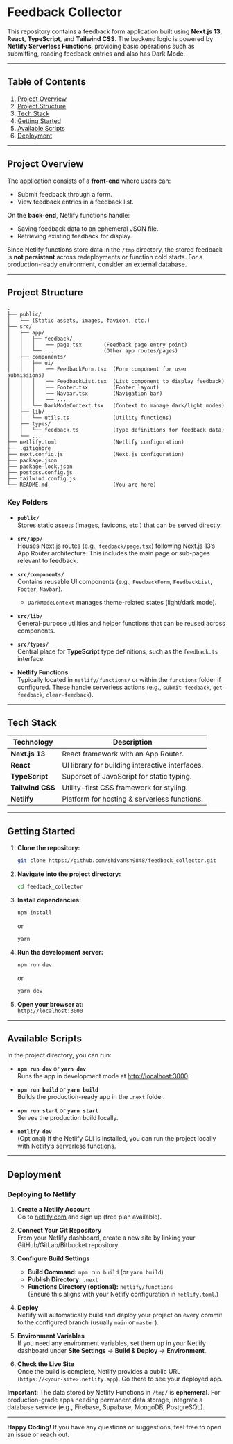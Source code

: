 # Feedback Collector

This repository contains a feedback form application built using **Next.js 13**, **React**, **TypeScript**, and **Tailwind CSS**. The backend logic is powered by **Netlify Serverless Functions**, providing basic operations such as submitting, reading feedback entries and also has Dark Mode.

---

## Table of Contents

1. [Project Overview](#project-overview)
2. [Project Structure](#project-structure)
3. [Tech Stack](#tech-stack)
4. [Getting Started](#getting-started)
5. [Available Scripts](#available-scripts)
6. [Deployment](#deployment)

---

## Project Overview

The application consists of a **front-end** where users can:
- Submit feedback through a form.
- View feedback entries in a feedback list.

On the **back-end**, Netlify functions handle:
- Saving feedback data to an ephemeral JSON file.
- Retrieving existing feedback for display.

Since Netlify functions store data in the `/tmp` directory, the stored feedback is **not persistent** across redeployments or function cold starts. For a production-ready environment, consider an external database.

---

## Project Structure

```
.
├── public/
│   └── (Static assets, images, favicon, etc.)
├── src/
│   ├── app/
│   │   ├── feedback/
│   │   │   └── page.tsx       (Feedback page entry point)
│   │   └── ...                (Other app routes/pages)
│   ├── components/
│   │   ├── ui/
│   │   │   ├── FeedbackForm.tsx  (Form component for user submissions)
│   │   │   ├── FeedbackList.tsx  (List component to display feedback)
│   │   │   ├── Footer.tsx        (Footer layout)
│   │   │   ├── Navbar.tsx        (Navigation bar)
│   │   │   └── ...
│   │   └── DarkModeContext.tsx   (Context to manage dark/light modes)
│   ├── lib/
│   │   └── utils.ts              (Utility functions)
│   ├── types/
│   │   └── feedback.ts           (Type definitions for feedback data)
│   └── ...
├── netlify.toml                  (Netlify configuration)
├── .gitignore
├── next.config.js                (Next.js configuration)
├── package.json
├── package-lock.json
├── postcss.config.js
├── tailwind.config.js
└── README.md                     (You are here)
```

### Key Folders

- **`public/`**  
  Stores static assets (images, favicons, etc.) that can be served directly.

- **`src/app/`**  
  Houses Next.js routes (e.g., `feedback/page.tsx`) following Next.js 13’s App Router architecture. This includes the main page or sub-pages relevant to feedback.

- **`src/components/`**  
  Contains reusable UI components (e.g., `FeedbackForm`, `FeedbackList`, `Footer`, `Navbar`).  
  - `DarkModeContext` manages theme-related states (light/dark mode).

- **`src/lib/`**  
  General-purpose utilities and helper functions that can be reused across components.

- **`src/types/`**  
  Central place for **TypeScript** type definitions, such as the `feedback.ts` interface.

- **Netlify Functions**  
  Typically located in `netlify/functions/` or within the `functions` folder if configured. These handle serverless actions (e.g., `submit-feedback`, `get-feedback`, `clear-feedback`).

---

## Tech Stack

| Technology        | Description                                    |
|-------------------|------------------------------------------------|
| **Next.js 13**    | React framework with an App Router.            |
| **React**         | UI library for building interactive interfaces.|
| **TypeScript**    | Superset of JavaScript for static typing.      |
| **Tailwind CSS**  | Utility-first CSS framework for styling.       |
| **Netlify**       | Platform for hosting & serverless functions.   |

---

## Getting Started

1. **Clone the repository:**

   ```bash
   git clone https://github.com/shivansh9848/feedback_collector.git
   ```

2. **Navigate into the project directory:**

   ```bash
   cd feedback_collector
   ```

3. **Install dependencies:**

   ```bash
   npm install
   ```
   or
   ```bash
   yarn
   ```

4. **Run the development server:**

   ```bash
   npm run dev
   ```
   or
   ```bash
   yarn dev
   ```

5. **Open your browser at:**  
   `http://localhost:3000`

---

## Available Scripts

In the project directory, you can run:

- **`npm run dev`** or **`yarn dev`**  
  Runs the app in development mode at [http://localhost:3000](http://localhost:3000).

- **`npm run build`** or **`yarn build`**  
  Builds the production-ready app in the `.next` folder.

- **`npm run start`** or **`yarn start`**  
  Serves the production build locally.

- **`netlify dev`**  
  (Optional) If the Netlify CLI is installed, you can run the project locally with Netlify’s serverless functions.

---

## Deployment

### Deploying to Netlify

1. **Create a Netlify Account**  
   Go to [netlify.com](https://www.netlify.com/) and sign up (free plan available).

2. **Connect Your Git Repository**  
   From your Netlify dashboard, create a new site by linking your GitHub/GitLab/Bitbucket repository.

3. **Configure Build Settings**  
   - **Build Command:** `npm run build` (or `yarn build`)
   - **Publish Directory:** `.next`
   - **Functions Directory (optional):** `netlify/functions`  
     (Ensure this aligns with your Netlify configuration in `netlify.toml`.)

4. **Deploy**  
   Netlify will automatically build and deploy your project on every commit to the configured branch (usually `main` or `master`).

5. **Environment Variables**  
   If you need any environment variables, set them up in your Netlify dashboard under **Site Settings** → **Build & Deploy** → **Environment**.

6. **Check the Live Site**  
   Once the build is complete, Netlify provides a public URL (`https://<your-site>.netlify.app`). Go there to see your deployed app.

**Important**: The data stored by Netlify Functions in `/tmp/` is **ephemeral**. For production-grade apps needing permanent data storage, integrate a database service (e.g., Firebase, Supabase, MongoDB, PostgreSQL).

---

**Happy Coding!** If you have any questions or suggestions, feel free to open an issue or reach out.
